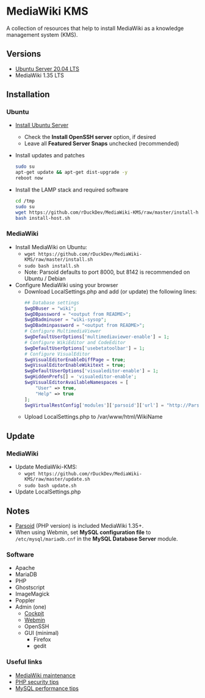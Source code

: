 # MediaWiki KMS

A collection of resources that help to install MediaWiki as a knowledge management system (KMS).

## Versions

* [Ubuntu Server 20.04 LTS](https://ubuntu.com/download/server)
* MediaWiki 1.35 LTS

## Installation

### Ubuntu

* [Install Ubuntu Server](https://ubuntu.com/tutorials/install-ubuntu-server)
  * Check the **Install OpenSSH server** option, if desired
  * Leave all **Featured Server Snaps** unchecked (recommended)
* Install updates and patches

  ```bash
  sudo su
  apt-get update && apt-get dist-upgrade -y
  reboot now
  ```

* Install the LAMP stack and required software

  ```bash
  cd /tmp
  sudo su
  wget https://github.com/rDuckDev/MediaWiki-KMS/raw/master/install-host.sh
  bash install-host.sh
  ```

### MediaWiki

* Install MediaWiki on Ubuntu:
  * `wget https://github.com/rDuckDev/MediaWiki-KMS/raw/master/install.sh`
  * `sudo bash install.sh`
  * Note: Parsoid defaults to port 8000, but 8142 is recommended on Ubuntu / Debian
* Configure MediaWiki using your browser
  * Download LocalSettings.php and add (or update) the following lines:
    ```php
    ## Database settings
    $wgDBuser = "wiki";
    $wgDBpassword = "<output from README>";
    $wgDBadminuser = "wiki-sysop";
    $wgDBadminpassword = "<output from README>";
    # Configure MultimediaViewer
    $wgDefaultUserOptions['multimediaviewer-enable'] = 1;
    # Configure WikiEditor and CodeEditor
    $wgDefaultUserOptions['usebetatoolbar'] = 1;
    # Configure VisualEditor
    $wgVisualEditorEnableDiffPage = true;
    $wgVisualEditorEnableWikitext = true;
    $wgDefaultUserOptions['visualeditor-enable'] = 1;
    $wgHiddenPrefs[] = 'visualeditor-enable';
    $wgVisualEditorAvailableNamespaces = [
        "User" => true,
        "Help" => true
    ];
    $wgVirtualRestConfig['modules']['parsoid']['url'] = "http://ParsoidURL:8142";
    ```
  * Upload LocalSettings.php to /var/www/html/WikiName

## Update

### MediaWiki

* Update MediaWiki-KMS:
  * `wget https://github.com/rDuckDev/MediaWiki-KMS/raw/master/update.sh`
  * `sudo bash update.sh`
* Update LocalSettings.php

## Notes

* [Parsoid](https://www.mediawiki.org/wiki/Parsoid) (PHP version) is included MediaWiki 1.35+.
* When using Webmin, set **MySQL configuration file** to `/etc/mysql/mariadb.cnf` in the **MySQL Database Server** module.

### Software

* Apache
* MariaDB
* PHP
* Ghostscript
* ImageMagick
* Poppler
* Admin (one)
  * [Cockpit](https://cockpit-project.org/)
  * [Webmin](https://webmin.com/)
  * OpenSSH
  * GUI (minimal)
    * Firefox
    * gedit

### Useful links

* [MediaWiki maintenance](https://doc.wikimedia.org/mediawiki-core/master/php/group__Maintenance.html)
* [PHP security tips](https://www.cyberciti.biz/tips/php-security-best-practices-tutorial.html)
* [MySQL performance tips](https://www.percona.com/blog/2014/01/28/10-mysql-performance-tuning-settings-after-installation/)
